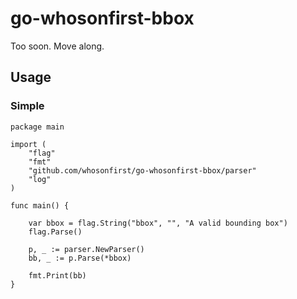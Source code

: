 # go-whosonfirst-bbox

Too soon. Move along.

## Usage

### Simple

```
package main

import (
	"flag"
	"fmt"
	"github.com/whosonfirst/go-whosonfirst-bbox/parser"
	"log"
)

func main() {

	var bbox = flag.String("bbox", "", "A valid bounding box")
	flag.Parse()

	p, _ := parser.NewParser()
	bb, _ := p.Parse(*bbox)

	fmt.Print(bb)
}
```
